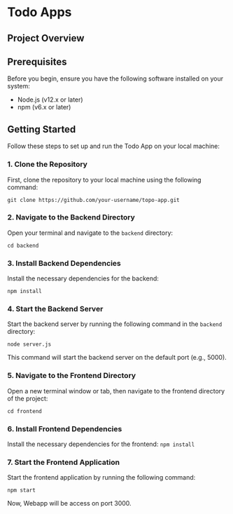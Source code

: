 # Todo Apps

## Project Overview

## Prerequisites

Before you begin, ensure you have the following software installed on your system:

- Node.js (v12.x or later)
- npm (v6.x or later)

## Getting Started

Follow these steps to set up and run the Todo App on your local machine:

### 1. Clone the Repository

First, clone the repository to your local machine using the following command:

`git clone https://github.com/your-username/topo-app.git`


### 2. Navigate to the Backend Directory

Open your terminal and navigate to the `backend` directory:

`cd backend`

### 3. Install Backend Dependencies

Install the necessary dependencies for the backend:

`npm install`

### 4. Start the Backend Server

Start the backend server by running the following command in the `backend` directory:

`node server.js`

This command will start the backend server on the default port (e.g., 5000).

### 5. Navigate to the Frontend Directory

Open a new terminal window or tab, then navigate to the frontend directory of the project:

`cd frontend`

### 6. Install Frontend Dependencies

Install the necessary dependencies for the frontend:
`npm install`


### 7. Start the Frontend Application

Start the frontend application by running the following command:

`npm start`

Now, Webapp will be access on port 3000.